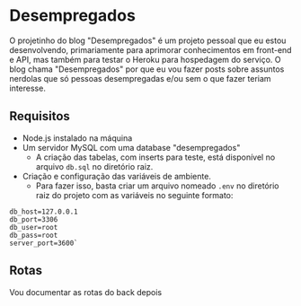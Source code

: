 # Desempregados

O projetinho do blog "Desempregados" é um projeto pessoal que eu estou desenvolvendo, primariamente para aprimorar conhecimentos em front-end e API, mas também para testar o Heroku para hospedagem do serviço. O blog chama "Desempregados" por que eu vou fazer posts sobre assuntos nerdolas que só pessoas desempregadas e/ou sem o que fazer teriam interesse.

## Requisitos

- Node.js instalado na máquina
- Um servidor MySQL com uma database "desempregados"
    - A criação das tabelas, com inserts para teste, está disponível no arquivo `db.sql` no diretório raiz.
- Criação e configuração das variáveis de ambiente.
    - Para fazer isso, basta criar um arquivo nomeado `.env` no diretório raiz do projeto com as variáveis no seguinte formato:
    
```
db_host=127.0.0.1
db_port=3306
db_user=root
db_pass=root
server_port=3600`
```

## Rotas

Vou documentar as rotas do back depois